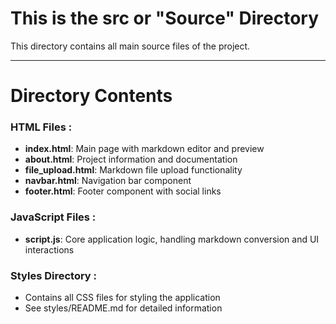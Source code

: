 # This is the src or "Source" Directory

This directory contains all main source files of the project.

---

# Directory Contents

### HTML Files :
- **index.html**: Main page with markdown editor and preview
- **about.html**: Project information and documentation
- **file_upload.html**: Markdown file upload functionality
- **navbar.html**: Navigation bar component
- **footer.html**: Footer component with social links

### JavaScript Files :
- **script.js**: Core application logic, handling markdown conversion and UI interactions

### Styles Directory :
- Contains all CSS files for styling the application
- See styles/README.md for detailed information